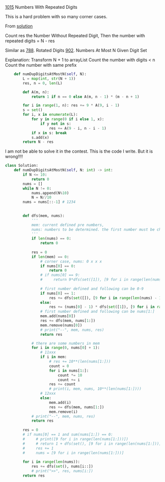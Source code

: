 [1015](https://leetcode.com/problems/numbers-with-repeated-digits/)  Numbers With Repeated Digits

This is a hard problem with so many corner cases.

From [solution](https://leetcode.com/problems/numbers-with-repeated-digits/discuss/256725/JavaPython-Count-the-Number-Without-Repeated-Digit) 

Count res the Number Without Repeated Digit, Then the number with repeated digits = N - res

Similar as
[788](https://leetcode.com/problems/rotated-digits/). Rotated Digits
[902](https://leetcode.com/problems/numbers-at-most-n-given-digit-set/). Numbers At Most N Given Digit Set

Explanation:
Transform N + 1 to arrayList
Count the number with digits < n
Count the number with same prefix

```python
    def numDupDigitsAtMostN(self, N):
        L = map(int, str(N + 1))
        res, n = 0, len(L)

        def A(m, n):
            return 1 if n == 0 else A(m, n - 1) * (m - n + 1)

        for i in range(1, n): res += 9 * A(9, i - 1)
        s = set()
        for i, x in enumerate(L):
            for y in range(0 if i else 1, x):
                if y not in s:
                    res += A(9 - i, n - i - 1)
            if x in s: break
            s.add(x)
        return N - res
```

I am not be able to solve it in the contest. This is the code I write. But it is wrong!!!!

```python
class Solution:
    def numDupDigitsAtMostN(self, N: int) -> int:
        if N <= 10:
            return 0
        nums = []
        while N != 0:
            nums.append(N%10)
            N = N//10
        nums = nums[::-1] # 1234
        
        
        def dfs(mem, nums):
            '''
            mem: current defined pre numbers, 
            nums: numbers to be determined. the first number must be choosen as larger than 0.
            '''
            if len(nums) == 0:
                return 0
            
            res = 0
            if len(mem) == 0:
                # corner case, nums: 0 x x x
                if nums[0] == 0:
                    return 0
                # if nums[0] == 9:
                #     return 9*dfs(set([1]), [9 for i in range(len(nums) - 1)])
                
                # first number defined and following can be 0-9
                if nums[0] == 1:
                    res += dfs(set([]), [9 for i in range(len(nums) - 1)])
                else:
                    res += (nums[0] - 1) * dfs(set([1]), [9 for i in range(len(nums) - 1)])
                # first number defined and following can be nums[1:]
                mem.add(nums[0])
                res += dfs(mem, nums[1:])
                mem.remove(nums[0])
                # print("--", mem, nums, res)
                return res

            # there are some numbers in mem
            for i in range(0, nums[0] + 1):
                # 11xxx
                if i in mem:
                    # res += 10**(len(nums[1:]))  
                    count = 0
                    for i in nums[1:]:
                        count *= 10
                        count += i
                    res += count
                    # print(i, mem, nums, 10**(len(nums[1:])))
                # 12xxx
                else:
                    mem.add(i)
                    res += dfs(mem, nums[1:])
                    mem.remove(i)
            # print("--", mem, nums, res)
            return res
                       
        res = 0
        # if nums[0] == 1 and sum(nums[1:]) == 0:
        #     # print([9 for i in range(len(nums[1:]))])
        #     # return 1 + dfs(set(), [9 for i in range(len(nums[1:]))])
        #     res += 1
        #     nums = [9 for i in range(len(nums[1:]))]
        
        for i in range(len(nums)):
            res += dfs(set(), nums[i::]) 
            # print(">>", res, nums[i:])
        return res
        
```
